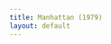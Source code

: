 ```yaml
---
title: Manhattan (1979)
layout: default
---
```

<!DOCTYPE html>
<html lang="fr">
<head>
    <meta charset="UTF-8">
    <meta name="viewport" content="width=device-width, initial-scale=1.0">
    <title>Manhattan (1979)</title>
    <style>
        @import url('https://fonts.googleapis.com/css2?family=Roboto:wght@400;700&display=swap');

        :root {
            --primary-color: #007bff;
            --secondary-color: #6c757d;
            --success-color: #28a745;
            --danger-color: #dc3545;
            --light-color: #f8f9fa;
            --dark-color: #343a40;
            --background-color: #e9ecef;
            --card-background: #ffffff;
        }

        body {
            font-family: 'Roboto', sans-serif;
            background-color: var(--background-color);
            color: var(--dark-color);
            margin: 0;
            padding: 20px;
            display: flex;
            justify-content: center;
            align-items: center;
            min-height: 100vh;
        }

        .app-wrapper {
            width: 100%;
            max-width: 600px;
            background-color: var(--card-background);
            border-radius: 10px;
            box-shadow: 0 4px 15px rgba(0, 0, 0, 0.1);
            padding: 25px;
            text-align: center;
        }

        h1 {
            color: var(--primary-color);
            margin-bottom: 20px;
            font-size: 1.8em;
        }

        .controls-container {
            margin-bottom: 25px;
            border-bottom: 2px solid #ddd;
            padding-bottom: 20px;
        }

        .control-group {
            margin-bottom: 10px;
            display: flex;
            justify-content: center;
            flex-wrap: wrap;
        }
        
        .mode-btn, .difficulty-btn {
            background-color: var(--secondary-color);
            color: white;
            border: none;
            padding: 10px 18px;
            margin: 5px;
            border-radius: 5px;
            cursor: pointer;
            font-size: 15px;
            transition: background-color 0.3s, transform 0.1s;
        }
        
        .mode-btn:hover, .difficulty-btn:hover {
            background-color: #5a6268;
        }
        
        .mode-btn:active, .difficulty-btn:active {
            transform: scale(0.98);
        }

        .mode-btn.active, .difficulty-btn.active {
            background-color: var(--primary-color);
            font-weight: bold;
        }

        .hidden { display: none; }

        #flashcard-container { perspective: 1000px; }
        #flashcard { width: 100%; height: 250px; position: relative; transform-style: preserve-3d; transition: transform 0.6s; cursor: pointer; background-color: transparent; }
        #flashcard.is-flipped { transform: rotateY(180deg); }
        .card-face { position: absolute; width: 100%; height: 100%; backface-visibility: hidden; display: flex; justify-content: center; align-items: center; font-weight: bold; border-radius: 10px; box-shadow: 0 2px 8px rgba(0,0,0,0.1); box-sizing: border-box; padding: 20px; font-size: 24px; }
        .card-front { background-color: var(--light-color); color: var(--dark-color); }
        .card-back { background-color: var(--primary-color); color: white; transform: rotateY(180deg); }
        .flashcard-nav { margin-top: 20px; display: flex; justify-content: space-between; align-items: center; }
        .flashcard-nav button { background-color: var(--secondary-color); color: white; border: none; padding: 10px 18px; border-radius: 5px; cursor: pointer; font-size: 1em; }
        #flashcard-progress { font-size: 1em; color: #555; }

        #quiz-question { font-weight: bold; margin-bottom: 20px; min-height: 60px; display: flex; align-items: center; justify-content: center; font-size: 22px; }
        #quiz-options { display: grid; grid-template-columns: 1fr; gap: 10px; }
        .option-btn { background-color: var(--light-color); border: 2px solid #ccc; padding: 15px; font-size: 16px; border-radius: 5px; cursor: pointer; transition: all 0.2s; width: 100%; text-align: left; }
        .option-btn:not([disabled]):hover { background-color: #e2e6ea; border-color: #aaa; }
        .option-btn.correct { background-color: var(--success-color); color: white; border-color: var(--success-color); }
        .option-btn.incorrect { background-color: var(--danger-color); color: white; border-color: var(--danger-color); }
        #quiz-feedback { margin-top: 15px; font-weight: bold; min-height: 24px; }
        #quiz-results { padding: 20px; border: 2px solid var(--primary-color); border-radius: 10px; }
        #quiz-results h2 { margin-top: 0; }

        /* List Mode Styles */
        #list-container {
            max-height: 350px;
            overflow-y: auto;
            border: 1px solid #ccc;
            padding: 10px;
            border-radius: 5px;
            text-align: left;
        }
        #list-container p {
            margin: 5px 0;
            padding: 8px 5px;
            border-bottom: 1px solid #eee;
            font-size: 16px;
        }
    </style>
</head>
<body>

    <div class="app-wrapper">
        <h1>Manhattan (1979)</h1>
        
        <div class="controls-container">
            <div class="control-group">
                <button id="mode-flashcard-btn" class="mode-btn active">Cartes Mémoire</button>
                <button id="mode-quiz-btn" class="mode-btn">Quiz</button>
                <button id="mode-list-btn" class="mode-btn">Liste</button>
            </div>
            <div id="difficulty-selector" class="control-group">
                <button class="difficulty-btn active" data-difficulty="all">Tout</button>
                <button class="difficulty-btn" data-difficulty="easy">Facile</button>
                <button class="difficulty-btn" data-difficulty="hard">Difficile</button>
            </div>
             <div class="control-group" id="main-actions">
                 <button id="invert-btn" class="mode-btn">Inverser (EN ⇄ FR)</button>
                 <div id="list-controls-container" class="hidden">
                    <button id="list-shuffle-btn" class="mode-btn">Mélanger</button>
                    <button id="list-sort-az-btn" class="mode-btn">A-Z</button>
                    <button id="list-sort-za-btn" class="mode-btn">Z-A</button>
                 </div>
                 <button id="shuffle-btn" class="mode-btn">Mélanger</button>
            </div>
        </div>

        <div id="flashcard-mode">
            <div id="flashcard-container">
                <div id="flashcard">
                    <div class="card-face card-front" id="flashcard-front"></div>
                    <div class="card-face card-back" id="flashcard-back"></div>
                </div>
            </div>
            <div class="flashcard-nav">
                <button id="prev-btn">Précédent</button>
                <span id="flashcard-progress"></span>
                <button id="next-btn">Suivant</button>
            </div>
        </div>

        <div id="quiz-mode" class="hidden">
            <div id="quiz-container">
                <p id="quiz-score">Score: 0</p>
                <div id="quiz-question"></div>
                <div id="quiz-options"></div>
                <div id="quiz-feedback"></div>
            </div>
            <div id="quiz-results" class="hidden">
                <h2>Quiz Terminé !</h2>
                <p id="final-score"></p>
                <button id="restart-quiz-btn" class="mode-btn">Recommencer</button>
            </div>
        </div>

        <div id="list-mode" class="hidden">
            <div id="list-container"></div>
        </div>

    </div>

    <script>
        const vocabulary = {
          easy: [
            { term: "He adored", translation: "Il adorait" },
            { term: "No matter what", translation: "Peu importe ce que" },
            { term: "Let me start this over", translation: "Laissez-moi recommencer" },
            { term: "Too corny", translation: "Trop banal / ringard" },
            { term: "Face it", translation: "Rends-toi à l'évidence" },
            { term: "I wanna sell some books", translation: "Je veux vendre des livres" },
            { term: "Too angry", translation: "Trop en colère" },
            { term: "I love this", translation: "J'adore ça" },
            { term: "It always would be", translation: "Ça le serait toujours" },
            { term: "Talent is luck", translation: "Le talent, c'est de la chance" },
            { term: "The important thing", translation: "La chose importante" },
            { term: "To dive into", translation: "Plonger dans" },
            { term: "A key question", translation: "Une question clé" },
            { term: "I can't swim", translation: "Je ne sais pas nager" },
            { term: "Oh, God", translation: "Oh, mon Dieu" },
            { term: "You don't smoke", translation: "Tu ne fumes pas" },
            { term: "It gives you cancer", translation: "Ça donne le cancer" },
            { term: "You like the way I look?", translation: "Tu aimes mon apparence ?" },
            { term: "Excuse me a sec", translation: "Excusez-moi une seconde" },
            { term: "She's gorgeous", translation: "Elle est magnifique" },
            { term: "I'm dating a girl", translation: "Je sors avec une fille" },
            { term: "Can you believe that?", translation: "Tu peux croire ça ?" },
            { term: "My ex-wife", translation: "Mon ex-femme" },
            { term: "That's really tacky", translation: "C'est vraiment de mauvais goût" },
            { term: "It's really depressing", translation: "C'est vraiment déprimant" },
            { term: "I have anything to hide", translation: "J'ai quelque chose à cacher" },
            { term: "You should never drink", translation: "Tu ne devrais jamais boire" },
            { term: "I know", translation: "Je sais" },
            { term: "I've got an exam tomorrow", translation: "J'ai un examen demain" },
            { term: "She's got homework", translation: "Elle a des devoirs" },
            { term: "What's the matter with you?", translation: "Qu'est-ce qui ne va pas avec toi ?" },
            { term: "A million miles away", translation: "À des millions de kilomètres" },
            { term: "I have something I wanna say", translation: "J'ai quelque chose que je veux dire" },
            { term: "I met a woman there", translation: "J'y ai rencontré une femme" },
            { term: "You're kidding?", translation: "Tu plaisantes ?" },
            { term: "It started out very casually", translation: "Ça a commencé de manière très décontractée" },
            { term: "It's getting out of hand", translation: "Ça devient hors de contrôle" },
            { term: "I don't know what to do", translation: "Je ne sais pas quoi faire" },
            { term: "It's scary", translation: "Ça fait peur" },
            { term: "Who is she?", translation: "Qui est-ce ?" },
            { term: "What are the details?", translation: "Quels sont les détails ?" },
            { term: "She's very beautiful", translation: "Elle est très belle" },
            { term: "It sounds wonderful", translation: "Ça a l'air merveilleux" },
            { term: "She's on my mind", translation: "Je pense à elle" },
            { term: "How serious is it?", translation: "À quel point est-ce sérieux ?" },
            { term: "It's pretty serious", translation: "C'est assez sérieux" },
            { term: "God, no", translation: "Mon Dieu, non" },
            { term: "I love her", translation: "Je l'aime" },
            { term: "I hate myself", translation: "Je me déteste" },
            { term: "This is not like that", translation: "Ce n'est pas comme ça" },
            { term: "You shouldn't ask me for advice", translation: "Tu ne devrais pas me demander conseil" },
            { term: "I think she's terrific", translation: "Je pense qu'elle est géniale" },
            { term: "He could do a lot worse", translation: "Il pourrait faire bien pire" },
            { term: "He has done a lot worse", translation: "Il a fait bien pire" },
            { term: "Wasting his life", translation: "Gâcher sa vie" },
            { term: "That crap for television", translation: "Ces merdes pour la télévision" },
            { term: "Having kids", translation: "Avoir des enfants" },
            { term: "Oh, my God", translation: "Oh, mon Dieu" },
            { term: "It's not practical", translation: "Ce n'est pas pratique" },
            { term: "All my stuff's here", translation: "Toutes mes affaires sont ici" },
            { term: "It's just the wrong time", translation: "Ce n'est juste pas le bon moment" },
            { term: "Leave me alone", translation: "Laisse-moi tranquille" },
            { term: "I'm free to do as I please", translation: "Je suis libre de faire ce qui me plaît" },
            { term: "This affects me", translation: "Ça me concerne" },
            { term: "Do you spy on me?", translation: "Est-ce que tu m'espionnes ?" },
            { term: "I don't care to discuss it", translation: "Ça ne m'intéresse pas d'en discuter" },
            { term: "How's Willie?", translation: "Comment va Willie ?" },
            { term: "It's an honest account", translation: "C'est un récit honnête" },
            { term: "You're so threatened", translation: "Tu te sens tellement menacé" },
            { term: "It's mind-boggling", translation: "C'est ahurissant" },
            { term: "Don't get carried away", translation: "Ne t'emballe pas" },
            { term: "We're having a great time", translation: "On passe un super moment" },
            { term: "You're a kid", translation: "Tu es un enfant" },
            { term: "You've got your whole life ahead of you", translation: "Tu as toute la vie devant toi" },
            { term: "How can you ask that?", translation: "Comment peux-tu demander ça ?" },
            { term: "Get dressed", translation: "Habille-toi" },
            { term: "You gotta go", translation: "Tu dois partir" },
            { term: "Don't you want me to stay over?", translation: "Tu ne veux pas que je reste dormir ?" },
            { term: "It's not a great idea", translation: "Ce n'est pas une bonne idée" },
            { term: "Believe me", translation: "Crois-moi" },
            { term: "Are you joking with me?", translation: "Tu te moques de moi ?" },
            { term: "Of course I'm joking!", translation: "Bien sûr que je plaisante !" },
            { term: "It's fun", translation: "C'est amusant" },
            { term: "Are you kidding me?", translation: "Tu te moques de moi ?" },
            { term: "You should talk!", translation: "C'est l'hôpital qui se moque de la charité !" },
            { term: "Thanks a lot", translation: "Merci beaucoup" },
            { term: "How long have you been here?", translation: "Depuis quand es-tu là ?" },
            { term: "We were talking about you", translation: "On parlait de toi" },
            { term: "That's hilarious", translation: "C'est hilarant" },
            { term: "How are you?", translation: "Comment vas-tu ?" },
            { term: "Nice to meet you", translation: "Ravi de vous rencontrer" },
            { term: "It's really good", translation: "C'est vraiment bien" },
            { term: "You liked the Plexiglas?", translation: "Tu as aimé le Plexiglas ?" },
            { term: "That was the worst", translation: "C'était le pire" },
            { term: "You know what I mean?", translation: "Tu vois ce que je veux dire ?" },
            { term: "The rest of the stuff was bullshit", translation: "Le reste, c'était de la merde" },
            { term: "That'd be fun", translation: "Ce serait amusant" },
            { term: "I go to high school", translation: "Je vais au lycée" },
            { term: "Oh, really", translation: "Oh, vraiment" },
            { term: "Get her away from me", translation: "Éloignez-la de moi" },
            { term: "It was very nice meeting you", translation: "C'était très agréable de vous rencontrer" },
            { term: "We have to go", translation: "Nous devons partir" },
            { term: "What a creep", translation: "Quel sale type" },
            { term: "She seemed nervous", translation: "Elle avait l'air nerveuse" },
            { term: "Why are you getting so mad?", translation: "Pourquoi t'énerves-tu autant ?" },
            { term: "I don't like that", translation: "Je n'aime pas ça" },
            { term: "A sucker for those kind of women", translation: "Un faible pour ce genre de femmes" },
            { term: "I don't believe in", translation: "Je ne crois pas en" },
            { term: "People should mate for life", translation: "Les gens devraient s'accoupler pour la vie" },
            { term: "Get the groceries", translation: "Va chercher les courses" },
            { term: "This is the worst", translation: "C'est le pire" },
            { term: "It's not funny", translation: "Ce n'est pas drôle" },
            { term: "That's funny", translation: "C'est drôle" },
            { term: "Take a lude", translation: "Prends un calmant" },
            { term: "I quit", translation: "J'arrête / Je démissionne" },
            { term: "You're being silly", translation: "Tu es stupide" },
            { term: "I made a terrible mistake", translation: "J'ai fait une terrible erreur" },
            { term: "The first smart thing you've done", translation: "La première chose intelligente que tu aies faite" },
            { term: "I've screwed myself up", translation: "Je me suis fichu en l'air" },
            { term: "If you need money", translation: "Si tu as besoin d'argent" },
            { term: "That's not the point", translation: "Là n'est pas la question" },
            { term: "I gotta cut down", translation: "Je dois réduire (mes dépenses)" },
            { term: "Give up my apartment", translation: "Abandonner mon appartement" },
            { term: "It'll kill my father", translation: "Ça va tuer mon père" },
            { term: "What am I...?", translation: "Qu'est-ce que je...?" },
            { term: "It's ridiculous", translation: "C'est ridicule" },
            { term: "Your book is gonna be wonderful", translation: "Ton livre va être merveilleux" },
            { term: "I'm proud of you", translation: "Je suis fier de toi" },
            { term: "This is a good move", translation: "C'est une bonne décision" },
            { term: "Congratulations on your book", translation: "Félicitations pour ton livre" },
            { term: "It was terrific", translation: "C'était génial" },
            { term: "What are you doing here?", translation: "Qu'est-ce que tu fais ici ?" },
            { term: "I'm sorry", translation: "Je suis désolé" },
            { term: "It's all right", translation: "Ce n'est rien / Tout va bien" },
            { term: "I heard you quit your job", translation: "J'ai entendu dire que tu avais quitté ton travail" },
            { term: "Get right to the point", translation: "Aller droit au but" },
            { term: "You have to forgive Dennis", translation: "Vous devez pardonner à Dennis" },
            { term: "Good night", translation: "Bonne nuit" },
            { term: "Same here", translation: "Moi aussi / Pareil" },
            { term: "Bye-bye", translation: "Au revoir" },
            { term: "She's a brilliant woman", translation: "C'est une femme brillante" },
            { term: "She's a genius", translation: "C'est un génie" },
            { term: "How come you guys got divorced?", translation: "Comment se fait-il que vous ayez divorcé ?" },
            { term: "I hardly know you", translation: "Je vous connais à peine" },
            { term: "We fought a lot", translation: "On se disputait beaucoup" },
            { term: "What kind of dog you got?", translation: "Quelle sorte de chien as-tu ?" },
            { term: "The worst", translation: "Le pire" },
            { term: "Are you in a rush?", translation: "Es-tu pressé ?" },
            { term: "What do you mean?", translation: "Que veux-tu dire ?" },
            { term: "I'd like to hear about your book", translation: "J'aimerais que tu me parles de ton livre" },
            { term: "Yeah?", translation: "Ouais ?" },
            { term: "My book is about...", translation: "Mon livre parle de..." },
            { term: "Isn't it beautiful out?", translation: "N'est-ce pas qu'il fait beau dehors ?" },
            { term: "I know. I love it.", translation: "Je sais. J'adore ça." },
            { term: "This is really a great city", translation: "C'est vraiment une ville géniale" },
            { term: "I don't care what anybody says", translation: "Je me fiche de ce que les gens disent" },
            { term: "It's a knockout", translation: "C'est une bombe / C'est canon" },
            { term: "I better head back", translation: "Je ferais mieux de rentrer" },
            { term: "I'm awake", translation: "Je suis réveillé" },
            { term: "What are you doing?", translation: "Qu'est-ce que tu fais ?" },
            { term: "Oh, yeah", translation: "Oh, ouais" },
            { term: "You did?", translation: "Vraiment ?" },
            { term: "You still feel the same way?", translation: "Tu ressens toujours la même chose ?" },
            { term: "I gotta go", translation: "Je dois y aller" },
            { term: "Come on", translation: "Allez" },
            { term: "I missed you so much", translation: "Tu m'as tellement manqué" },
            { term: "You're married", translation: "Tu es marié" },
            { term: "It sounds terrible", translation: "Ça a l'air terrible" },
            { term: "I hate it", translation: "Je déteste ça" },
            { term: "I don't wanna break up a marriage", translation: "Je ne veux pas briser un mariage" },
            { term: "It's crazy", translation: "C'est fou" },
            { term: "What do you want me to do?", translation: "Qu'est-ce que tu veux que je fasse ?" },
            { term: "Nothing", translation: "Rien" },
            { term: "I don't know", translation: "Je ne sais pas" },
            { term: "Please stop it", translation: "S'il te plaît, arrête" },
            { term: "Someone's gonna see us", translation: "Quelqu'un va nous voir" },
            { term: "Not now!", translation: "Pas maintenant !" },
            { term: "I'm a pushover!", translation: "Je suis une bonne poire !" },
            { term: "Hi, Isaac", translation: "Salut, Isaac" },
            { term: "Come on in", translation: "Entre" },
            { term: "How you been?", translation: "Comment vas-tu ?" },
            { term: "Good", translation: "Bien" },
            { term: "I've been terrific", translation: "J'ai été super" },
            { term: "Things are going really well", translation: "Les choses se passent vraiment bien" },
            { term: "Want some coffee?", translation: "Tu veux du café ?" },
            { term: "Excuse me", translation: "Excusez-moi" },
            { term: "Can I talk to you a minute?", translation: "Puis-je te parler une minute ?" },
            { term: "You can't understand?", translation: "Tu ne peux pas comprendre ?" },
            { term: "You knew my history!", translation: "Tu connaissais mon passé !" },
            { term: "You look funny", translation: "Tu as l'air bizarre" },
            { term: "Do you miss me?", translation: "Est-ce que je te manque ?" },
            { term: "Of course I miss you", translation: "Bien sûr que tu me manques" },
            { term: "I love you", translation: "Je t'aime" },
            { term: "That's why...", translation: "C'est pourquoi..." },
            { term: "I'm serious", translation: "Je suis sérieux" },
            { term: "I think I should...", translation: "Je pense que je devrais..." },
            { term: "Nothing's wrong", translation: "Rien ne va mal" },
            { term: "It was just a shot", translation: "C'était juste une tentative" },
            { term: "I won't keep you", translation: "Je ne te retiendrai pas" },
            { term: "OK. Bye-bye.", translation: "OK. Au revoir." },
            { term: "Not at all", translation: "Pas du tout" },
            { term: "How you doin'?", translation: "Comment ça va ?" },
            { term: "You wanna go for a walk?", translation: "Tu veux aller te promener ?" },
            { term: "It's such a beautiful Sunday", translation: "C'est un si beau dimanche" },
            { term: "It's an electrical storm", translation: "C'est un orage électrique" },
            { term: "I'm soaking wet", translation: "Je suis trempé" },
            { term: "This is awful!", translation: "C'est horrible !" },
            { term: "You look ridiculous!", translation: "Tu as l'air ridicule !" },
            { term: "Next time", translation: "La prochaine fois" },
            { term: "I can't see", translation: "Je ne vois pas" },
            { term: "You're sort of pretty", translation: "Tu es plutôt jolie" },
            { term: "I'm really annoyed with", translation: "Je suis vraiment agacé par" },
            { term: "Why?", translation: "Pourquoi ?" },
            { term: "That's what happens when...", translation: "C'est ce qui arrive quand..." },
            { term: "You're having an affair", translation: "Tu as une liaison" },
            { term: "Hey, I didn't put it that way", translation: "Hé, ce n'est pas moi qui l'ai dit comme ça" },
            { term: "I don't agree at all", translation: "Je ne suis pas du tout d'accord" },
            { term: "You're fine", translation: "Tu vas bien" },
            { term: "Are you kidding?", translation: "Tu plaisantes ?" },
            { term: "I think you're terrific", translation: "Je pense que tu es formidable" },
            { term: "You're very insecure", translation: "Tu manques beaucoup d'assurance" },
            { term: "I think you're wonderful, really", translation: "Je pense que tu es merveilleuse, vraiment" },
            { term: "Grab a bite", translation: "Manger un morceau" },
            { term: "OK. OK.", translation: "D'accord. D'accord." },
            { term: "Are you OK?", translation: "Est-ce que ça va ?" },
            { term: "Yeah, I'm fine", translation: "Oui, je vais bien" },
            { term: "I feel good", translation: "Je me sens bien" },
            { term: "Come on", translation: "Allez" },
            { term: "It's not too crowded", translation: "Il n'y a pas trop de monde" },
            { term: "Not bad for Sunday", translation: "Pas mal pour un dimanche" },
            { term: "I thought it'd be jammed", translation: "Je pensais que ce serait bondé" },
            { term: "You look adorable", translation: "Tu es adorable" },
            { term: "I have a chance to go to London", translation: "J'ai l'occasion d'aller à Londres" },
            { term: "When did this happen?", translation: "Quand est-ce que c'est arrivé ?" },
            { term: "The other day", translation: "L'autre jour" },
            { term: "That's great. That's terrific.", translation: "C'est super. C'est formidable." },
            { term: "I don't wanna go without you", translation: "Je ne veux pas y aller sans toi" },
            { term: "I can't go", translation: "Je ne peux pas y aller" },
            { term: "Of course you should go", translation: "Bien sûr que tu devrais y aller" },
            { term: "You'll have a great time", translation: "Tu vas passer un super moment" },
            { term: "So what happens to us?", translation: "Alors, qu'est-ce qui nous arrive ?" },
            { term: "I'm kidding", translation: "Je plaisante" },
            { term: "What kind of question is that?", translation: "Quelle sorte de question est-ce ?" },
            { term: "Thank you", translation: "Merci" },
            { term: "It's absurd", translation: "C'est absurde" },
            { term: "Anything?", translation: "N'importe quoi ?" },
            { term: "Absolutely anything", translation: "Absolument n'importe quoi" },
            { term: "OK, I know what we can do", translation: "OK, je sais ce qu'on peut faire" },
            { term: "Shut up", translation: "Tais-toi" },
            { term: "This is so corny", translation: "C'est tellement ringard" },
            { term: "I can't believe this", translation: "Je ne peux pas croire ça" },
            { term: "I think it's fun!", translation: "Je trouve ça amusant !" },
            { term: "I think it's great", translation: "Je trouve ça super" },
            { term: "Quit fighting it", translation: "Arrête de te battre contre ça" }
          ],
          hard: [
            { term: "He idolised it all out of proportion", translation: "Il l'idolâtrait de manière démesurée" },
            { term: "He romanticised it", translation: "Il l'a romancé" },
            { term: "Pulsated to the great tunes", translation: "Pulsait au rythme des grands airs" },
            { term: "The hustle, bustle of the crowds", translation: "L'agitation, le remue-ménage de la foule" },
            { term: "Street-smart guys", translation: "Des gars débrouillards / qui connaissent la rue" },
            { term: "Who seemed to know all the angles", translation: "Qui semblaient connaître toutes les combines" },
            { term: "Make it more profound", translation: "Le rendre plus profond" },
            { term: "A metaphor for the decay", translation: "Une métaphore de la décadence" },
            { term: "The same lack of integrity", translation: "Le même manque d'intégrité" },
            { term: "Take the easy way out", translation: "Choisir la facilité" },
            { term: "A society desensitised by", translation: "Une société désensibilisée par" },
            { term: "The coiled sexual power of a jungle cat", translation: "La puissance sexuelle enroulée d'un félin" },
            { term: "A working-through situation", translation: "Une situation de catharsis / d'élaboration psychique" },
            { term: "To get in touch with feelings", translation: "Entrer en contact avec des sentiments" },
            { term: "Have the nerve to do something", translation: "Avoir le cran de faire quelque chose" },
            { term: "I don't inhale", translation: "Je n'inhale pas" },
            { term: "Provocative", translation: "Provocateur" },
            { term: "I'm getting through to you?", translation: "Est-ce que je t'atteins ? / Mon message passe ?" },
            { term: "I'm older than her father", translation: "Je suis plus âgé que son père" },
            { term: "Wherein I can beat up her father", translation: "Situation où je peux battre son père" },
            { term: "Writing a book about our marriage", translation: "Écrire un livre sur notre mariage" },
            { term: "My little idiosyncrasies", translation: "Mes petites particularités" },
            { term: "My quirks and mannerisms", translation: "Mes bizarreries et mes manies" },
            { term: "Gossip is the new pornography", translation: "Les commérages sont la nouvelle pornographie" },
            { term: "I just didn't know how to get into it", translation: "Je ne savais juste pas comment aborder le sujet" },
            { term: "I've got kind of involved with her", translation: "Je me suis un peu engagé avec elle" },
            { term: "Nervous, high-strung, illusive", translation: "Nerveuse, tendue, insaisissable" },
            { term: "One of the best marriages", translation: "L'un des meilleurs mariages" },
            { term: "Very minor things with other women", translation: "Des choses très mineures avec d'autres femmes" },
            { term: "The winner of the August Strindberg Award", translation: "Le lauréat du prix August Strindberg (ironique)" },
            { term: "He writes that crap for television", translation: "Il écrit cette daube pour la télévision" },
            { term: "We can't abandon him", translation: "On ne peut pas l'abandonner" },
            { term: "Very Freudian", translation: "Très freudien" },
            { term: "An advance chapter", translation: "Un chapitre en avant-première" },
            { term: "It was hot stuff", translation: "C'était du lourd / croustillant" },
            { term: "I spilled wine on my pants", translation: "J'ai renversé du vin sur mon pantalon" },
            { term: "The immoral, psychotic, promiscuous one", translation: "Celui qui est immoral, psychotique, et a une vie sexuelle débridée" },
            { term: "I hope I didn't leave out anything", translation: "J'espère que je n'ai rien oublié" },
            { term: "I was still being tucked in", translation: "On me bordait encore au lit" },
            { term: "My wry sense of humour", translation: "Mon sens de l'humour pince-sans-rire" },
            { term: "Astonishing sexual technique", translation: "Technique sexuelle étonnante" },
            { term: "Don't wanna get hung up with one person", translation: "Je ne veux pas être obsédé par une seule personne" },
            { term: "A detour on the highway of life", translation: "Un détour sur l'autoroute de la vie" },
            { term: "The mouse in Tom And Jerry", translation: "La souris dans Tom et Jerry" },
            { term: "You've a whiny voice", translation: "Tu as une voix geignarde" },
            { term: "It was very derivative", translation: "C'était très peu original" },
            { term: "It had none of the wit", translation: "Ça n'avait aucune finesse d'esprit" },
            { term: "The Plexiglas sculpture", translation: "La sculpture en plexiglas" },
            { term: "It was very textural", translation: "C'était très texturé" },
            { term: "A marvellous kind of negative capability", translation: "Une merveilleuse sorte de capacité négative" },
            { term: "Mired in Thirties radicalism", translation: "Empêtré dans le radicalisme des années 30" },
            { term: "The Academy of the Overrated", translation: "L'Académie des Surcotés" },
            { term: "Adolescent, fashionable pessimism", translation: "Pessimisme adolescent et à la mode" },
            { term: "God's silence", translation: "Le silence de Dieu" },
            { term: "I loved it when I was at Radcliffe", translation: "J'adorais ça quand j'étais à Radcliffe" },
            { term: "You outgrow it", translation: "On finit par s'en lasser / le dépasser" },
            { term: "The dignifying of one's psychological and sexual hang-ups", translation: "La dignification de ses propres blocages psychologiques et sexuels" },
            { term: "Grandiose, philosophical issues", translation: "Des questions philosophiques grandioses" },
            { term: "I'm just from Philadelphia", translation: "Je suis juste de Philadelphie" },
            { term: "She was all cerebral", translation: "Elle était purement cérébrale" },
            { term: "Pseudo-intellectual garbage", translation: "Des déchets pseudo-intellectuels" },
      	    { term: "Discussions of existential reality", translation: "Discussions sur la réalité existentielle" },
      	    { term: "Mispronounce 'allegorical' and 'didacticism'", translation: "Mal prononcer 'allégorique' et 'didactisme'" },
      	    { term: "I was World War II", translation: "J'étais la Seconde Guerre mondiale" },
      	    { term: "I was in the trenches", translation: "J'étais dans les tranchées" },
      	    { term: "Antiseptic", translation: "Aseptisé" },
      	    { term: "Chancy material", translation: "Un sujet risqué / hasardeux" },
      	    { term: "Gamma rays eat the white cells of their brains out", translation: "Les rayons gamma dévorent les globules blancs de leur cerveau" },
      	    { term: "Open a pharmaceutical house", translation: "Ouvrir une société pharmaceutique" },
      	    { term: "I live like Mahatma Gandhi", translation: "Je vis comme le Mahatma Gandhi" },
      	    { term: "I'm cash poor", translation: "Je suis à court de liquidités" },
      	    { term: "I got no cash flow", translation: "Je n'ai pas de flux de trésorerie" },
      	    { term: "I'm not liquid", translation: "Je ne suis pas liquide" },
      	    { term: "Two alimonies and child support", translation: "Deux pensions alimentaires et une pension pour enfant" },
      	    { term: "Far from the action", translation: "Loin de l'action" },
      	    { term: "A self-destructive impulse", translation: "Une impulsion autodestructrice" },
      	    { term: "A devastating satirical piece", translation: "Un article satirique dévastateur" },
      	    { term: "Biting satire", translation: "Une satire mordante" },
      	    { term: "It's hard to satirise a guy with shiny boots", translation: "C'est difficile de faire la satire d'un gars avec des bottes brillantes" },
      	    { term: "It's aggressive-homicidal", translation: "C'est agressif-homicidaire" },
      	    { term: "Theodor Reik with a touch of Charles Manson", translation: "Theodor Reik avec une touche de Charles Manson" },
      	    { term: "I finally had an orgasm and my doctor told me it was the wrong kind", translation: "J'ai enfin eu un orgasme et mon médecin m'a dit que ce n'était pas le bon" },
      	    { term: "My worst one was right on the money", translation: "Mon pire était pile poil parfait" },
      	    { term: "Like the cast of a Fellini movie", translation: "Comme le casting d'un film de Fellini" },
      	    { term: "Submerging my identity", translation: "Submerger mon identité" },
      	    { term: "That must have been demoralising", translation: "Ça a dû être démoralisant" },
      	    { term: "Incredible sexual humiliation", translation: "Humiliation sexuelle incroyable" },
      	    { term: "No possible threat at all", translation: "Absolument aucune menace possible" },
      	    { term: "You have a losing personality", translation: "Tu as une personnalité de perdant" },
      	    { term: "I say what's on my mind", translation: "Je dis ce que je pense" },
      	    { term: "If you can't take it, then fuck off", translation: "Si tu ne peux pas le supporter, alors va te faire foutre" },
      	    { term: "Pithy, yet degenerate", translation: "Laconique, mais dégénéré" },
      	    { term: "It's all so subjective anyway", translation: "C'est tellement subjectif de toute façon" },
      	    { term: "When you climb into the sack", translation: "Quand tu montes dans le sac (au lit)" },
      	    { term: "A psychoanalytic quarterly", translation: "Une revue trimestrielle de psychanalyse" },
      	    { term: "Few people survive one mother", translation: "Peu de gens survivent à une seule mère" },
      	    { term: "It's a penis substitute for me", translation: "C'est un substitut de pénis pour moi" },
      	    { term: "You call your analyst Donny?", translation: "Tu appelles ton analyste Donny ?" },
      	    { term: "He hits me with a ruler", translation: "Il me frappe avec une règle" },
      	    { term: "I was his student", translation: "J'étais son étudiante" },
      	    { term: "He failed me and I fell in love with him", translation: "Il m'a fait échouer et je suis tombée amoureuse de lui" },
      	    { term: "Not even an Incomplete, right? Just a straight F?", translation: "Même pas un 'Incomplet', n'est-ce pas ? Juste un F direct ?" },
      	    { term: "Decaying values", translation: "Les valeurs en décomposition" },
      	    { term: "The Castrating Zionist", translation: "La Sioniste Castratrice" },
      	    { term: "You'll wind up in an ashtray", translation: "Tu vas finir dans un cendrier" },
      	    { term: "He was just a louse", translation: "C'était juste un pou / un salaud" },
      	    { term: "He really opened me up sexually", translation: "Il m'a vraiment ouverte sexuellement" },
      	    { term: "Nothing worth knowing is understood with the mind", translation: "Rien qui vaille la peine d'être su n'est compris avec l'esprit" },
      	    { term: "You rely too much on your brain", translation: "Tu te reposes trop sur ton cerveau" },
      	    { term: "The brain is the most overrated organ", translation: "Le cerveau est l'organe le plus surcoté" },
      	    { term: "I'm not gonna have any free time", translation: "Je n'aurai pas de temps libre" },
      	    { term: "I'm working on this book", translation: "Je travaille sur ce livre" },
      	    { term: "A new book on Virginia Woolf", translation: "Un nouveau livre sur Virginia Woolf" },
      	    { term: "I like it when you get an uncontrollable urge", translation: "J'aime quand tu as une envie incontrôlable" },
      	    { term: "My boyish impetuosity", translation: "Mon impétuosité juvénile" },
      	    { term: "We'll always have Paris", translation: "Nous aurons toujours Paris" },
      	    { term: "You'll be at the height of your sexual powers", translation: "Tu seras à l'apogée de ta puissance sexuelle" },
      	    { term: "I'm a late starter", translation: "Je suis un débutant tardif" },
      	    { term: "You're God's answer to Job", translation: "Tu es la réponse de Dieu à Job" },
      	    { term: "It's a no-win situation", translation: "C'est une situation sans issue" },
      	    { term: "I'm beautiful and I'm bright and I deserve better!", translation: "Je suis belle et je suis intelligente et je mérite mieux !" },
      	    { term: "I'm not a home wrecker", translation: "Je ne suis pas une briseuse de ménage" },
      	    { term: "My family's never had affairs", translation: "Ma famille n'a jamais eu de liaisons" },
      	    { term: "A man sawing a trumpet in half", translation: "Un homme sciant une trompette en deux" },
      	    { term: "I'll get my scuba-diving equipment", translation: "Je vais chercher mon équipement de plongée" },
      	    { term: "I got rats with bongos and a frog", translation: "J'ai des rats avec des bongos et une grenouille" },
      	    { term: "You're not happy the way things are going", translation: "Tu n'es pas content de la tournure des choses" },
      	    { term: "The computer in 2001", translation: "L'ordinateur dans 2001 (l'Odyssée de l'espace)" },
      	    { term: "I've gotta start thinking about Emily", translation: "Je dois commencer à penser à Emily" },
      	    { term: "You love Rampal", translation: "Tu adores Rampal" },
      	    { term: "Fuck off, Yale!", translation: "Va te faire foutre, Yale !" },
      	    { term: "It causes abdominal cancer, I think", translation: "Ça cause le cancer de l'abdomen, je pense" },
      	    { term: "You pick a married guy", translation: "Tu choisis un homme marié" },
      	    { term: "Don't psychoanalyse me", translation: "Ne me psychanalyse pas" },
      	    { term: "Your self-esteem is like a notch below Kafka's", translation: "Ton estime de soi est un cran en dessous de celle de Kafka" },
      	    { term: "He's up there strangling a parrot", translation: "Il est là-haut en train d'étrangler un perroquet" },
      	    { term: "I'm starting to sound like Rabbi Blitzstein", translation: "Je commence à parler comme le rabbin Blitzstein" },
      	    { term: "That guy's toupee", translation: "La perruque de ce type" },
      	    { term: "An inch of cheesecloth", translation: "Un pouce de gaze" },
      	    { term: "Her face has been lifted about 8,000 times", translation: "Son visage a été lifté environ 8000 fois" },
      	    { term: "I got black bean sauce in the bed", translation: "J'ai mis de la sauce aux haricots noirs dans le lit" },
      	    { term: "A WC Fields film", translation: "Un film de WC Fields" },
      	    { term: "I'm not the type for affairs", translation: "Je ne suis pas du genre à avoir des liaisons" },
      	    { term: "She deserves more than a fling", translation: "Elle mérite plus qu'une amourette" },
      	    { term: "She's screwed up, but great", translation: "Elle est paumée, mais géniale" },
      	    { term: "Right up your alley", translation: "Pile dans tes cordes" },
      	    { term: "Under my personal vibrations", translation: "Sous mes vibrations personnelles" },
      	    { term: "She went from bisexuality to homosexuality", translation: "Elle est passée de la bisexualité à l'homosexualité" },
      	    { term: "I gave it the old college try", translation: "J'ai fait de mon mieux" },
      	    { term: "Corned beef should not be blue", translation: "Le corned-beef ne devrait pas être bleu" },
      	    { term: "I cannot get my life in any kind of order", translation: "Je n'arrive pas à mettre de l'ordre dans ma vie" },
      	    { term: "I was kissing you flush on the mouth", translation: "Je t'embrassais en plein sur la bouche" },
      	    { term: "I had a mad impulse to throw you down on the lunar surface", translation: "J'ai eu une impulsion folle de te jeter sur la surface lunaire" },
      	    { term: "Commit interstellar perversion with you", translation: "Commettre une perversion interstellaire avec toi" },
      	    { term: "I can't go from relationship to relationship", translation: "Je ne peux pas passer d'une relation à l'autre" },
      	    { term: "Trouble is my middle name", translation: "Mon deuxième prénom est 'Problème'" },
      	    { term: "My middle name is Mortimer", translation: "Mon deuxième prénom est Mortimer" },
      	    { term: "I'm both attracted and repelled by the male organ", translation: "Je suis à la fois attirée et repoussée par l'organe masculin" },
      	    { term: "She got into drugs, became a Moonie", translation: "Elle a commencé à se droguer, est devenue une Moonie" },
      	    { term: "She's with the William Morris Agency now", translation: "Elle est maintenant avec l'agence William Morris" },
      	    { term: "A kind of wonderful otherness to it", translation: "Une sorte de merveilleuse altérité" },
      	    { term: "I can hardly keep my eyes on the meter", translation: "J'ai du mal à garder les yeux sur le compteur" },
      	    { term: "The only time in my life I ever had Chianti from Warsaw", translation: "La seule fois de ma vie où j'ai bu du Chianti de Varsovie" },
      	    { term: "The one between Hitler and Eva Braun", translation: "Celle entre Hitler et Eva Braun" },
      	    { term: "You're throwing away a enormous amount of real affection", translation: "Tu gaspilles une énorme quantité d'affection réelle" },
      	    { term: "You're getting too hung up on me", translation: "Tu deviens trop obsédé par moi" },
      	    { term: "Don't be so precocious", translation: "Ne sois pas si précoce" },
      	    { term: "My hair's falling out", translation: "Je perds mes cheveux" },
      	    { term: "Barefoot kids from Bolivia who needs foster parents", translation: "Enfants aux pieds nus de Bolivie qui ont besoin de parents d'accueil" },
      	    { term: "The mosquitoes have sucked all the blood out of my left leg", translation: "Les moustiques ont aspiré tout le sang de ma jambe gauche" },
      	    { term: "I felt for about two seconds you were faking", translation: "J'ai senti pendant environ deux secondes que tu simulais" },
      	    { term: "When you dug your nails into my neck", translation: "Quand tu as planté tes ongles dans mon cou" },
      	    { term: "An oversexed, brilliant kind of animal", translation: "Une sorte d'animal sur-sexué et brillant" },
      	    { term: "What am I? Grandma Moses?", translation: "Je suis quoi ? Grand-mère Moïse ?" },
      	    { term: "We'll trade fours", translation: "On va échanger des improvisations (terme de jazz)" },
      	    { term: "This is my friend Isaac Davis", translation: "Voici mon ami Isaac Davis" },
      	    { term: "A symposium on semantics", translation: "Un symposium sur la sémantique" },
      	    { term: "I was a sucker for Germanic theatre", translation: "J'ai toujours eu un faible pour le théâtre germanique" },
      	    { term: "This little homunculus", translation: "Ce petit homoncule" },
      	    { term: "He's quite devastating", translation: "Il est assez dévastateur" },
      	    { term: "I'm on that novelisation", translation: "Je suis sur cette novélisation" },
      	    { term: "Another contemporary American phenomenon that's truly moronic", translation: "Un autre phénomène américain contemporain qui est vraiment crétin" },
      	    { term: "I was hoping you'd pick up", translation: "J'espérais que tu décrocherais" },
      	    { term: "Viking loved my book", translation: "Viking a adoré mon livre" },
      	    { term: "Viking will shell out the money", translation: "Viking va débourser l'argent" },
      	    { term: "A meaningless extravagance", translation: "Une extravagance dénuée de sens" },
      	    { term: "A bizarre charade sex with my husband was", translation: "Une mascarade bizarre qu'était le sexe avec mon mari" },
      	    { term: "I didn't wanna be a bad sport", translation: "Je ne voulais pas être mauvais joueur" },
      	    { term: "The car lurched", translation: "La voiture a fait une embardée" },
      	    { term: "Jewish, liberal paranoia", translation: "Paranoïa juive et libérale" },
      	    { term: "Male chauvinism, self-righteous misanthropy", translation: "Chauvinisme masculin, misanthropie moralisatrice" },
      	    { term: "Nihilistic moods of despair", translation: "Humeurs nihilistes de désespoir" },
      	    { term: "He longed to be an artist, but balked at the necessary sacrifices", translation: "Il aspirait à être un artiste, mais reculait devant les sacrifices nécessaires" },
      	    { term: "His fear of death which he elevated to tragic heights", translation: "Sa peur de la mort qu'il élevait à des hauteurs tragiques" },
      	    { term: "It was mere narcissism", translation: "Ce n'était que du narcissisme pur" },
      	    { term: "You make me out to be Lee Harvey Oswald!", translation: "Tu me fais passer pour Lee Harvey Oswald !" },
      	    { term: "What would Freud say?", translation: "Que dirait Freud ?" },
      	    { term: "There's something I wanna tell you", translation: "Il y a quelque chose que je veux te dire" },
      	    { term: "Somebody should throw a blanket over me", translation: "Quelqu'un devrait me jeter une couverture dessus (pour le choc)" },
      	    { term: "This is shaping up like a Noel Coward play", translation: "Ça prend la tournure d'une pièce de Noel Coward" },
      	    { term: "I tend to internalise", translation: "J'ai tendance à intérioriser" },
      	    { term: "I grow a tumour instead", translation: "Je développe une tumeur à la place" },
      	    { term: "Donny's in a coma. He had a very bad acid experience.", translation: "Donny est dans le coma. Il a eu une très mauvaise expérience à l'acide." },
      	    { term: "The Zelda Fitzgerald Emotional Maturity Award", translation: "Le Prix Zelda Fitzgerald de la Maturité Émotionnelle" },
      	    { term: "You rationalise everything", translation: "Tu rationalises tout" },
      	    { term: "You're in front of a Senate committee naming names", translation: "Tu te retrouves devant un comité du Sénat à donner des noms" },
      	    { term: "You are so self-righteous", translation: "Tu es tellement moralisateur" },
      	    { term: "I gotta model myself after someone", translation: "Je dois prendre modèle sur quelqu'un" },
      	    { term: "When I thin out, I wanna make sure I'm well thought of", translation: "Quand je disparaîtrai, je veux m'assurer qu'on a une bonne opinion de moi" },
      	    { term: "Marriage requires some minor compromises", translation: "Le mariage exige quelques compromis mineurs" },
      	    { term: "I'm just a non-compromiser", translation: "Je suis simplement quelqu'un qui ne fait pas de compromis" },
      	    { term: "I think I really missed a good bet", translation: "Je pense que j'ai vraiment raté une bonne occasion" },
      	    { term: "I kept her at a distance", translation: "Je l'ai gardée à distance" },
      	    { term: "I didn't wanna lead her on", translation: "Je ne voulais pas lui donner de faux espoirs" },
      	    { term: "Creating these real, unnecessary, neurotic problems", translation: "Créer ces problèmes réels, inutiles et névrotiques" },
      	    { term: "More unsolvable, terrifying problems about the universe", translation: "Des problèmes plus insolubles et terrifiants concernant l'univers" },
      	    { term: "Why is life worth living?", translation: "Pourquoi la vie vaut-elle la peine d'être vécue ?" },
      	    { term: "The second movement of the Jupiter Symphony", translation: "Le deuxième mouvement de la Symphonie Jupiter" },
      	    { term: "Sentimental Education by Flaubert", translation: "L'Éducation Sentimentale de Flaubert" },
      	    { term: "Those incredible apples and pears by Cézanne", translation: "Ces incroyables pommes et poires de Cézanne" },
      	    { term: "The crabs at Sam Wo's", translation: "Les crabes chez Sam Wo" },
      	    { term: "I couldn't get a taxi cab, so I ran", translation: "Je n'ai pas pu trouver de taxi, alors j'ai couru" },
      	    { term: "Let me get right to the point", translation: "Laissez-moi aller droit au but" },
      	    { term: "I made a big mistake", translation: "J'ai fait une grosse erreur" },
      	    { term: "You'll be in the theatre with actors and directors", translation: "Tu seras dans le théâtre avec des acteurs et des metteurs en scène" },
      	    { term: "Attachments form", translation: "Des liens se créent" },
      	    { term: "Don't be so mature", translation: "Ne sois pas si mûr(e)" },
      	    { term: "You made such a convincing case", translation: "Tu as présenté des arguments si convaincants" },
      	    { term: "Not everybody gets corrupted", translation: "Tout le monde n'est pas corrompu" },
      	    { term: "You have to have a little faith in people", translation: "Il faut avoir un peu foi en les gens" }
          ]
        };

        // --- State Variables ---
        let currentWordList = [];
        let listDisplayList = []; 
        let currentFlashcardIndex = 0;
        let currentQuizIndex = 0;
        let quizScore = 0;
        let isEngToFr = true;
        let currentDifficulty = 'all';
        let currentTimeout = null;

        // --- DOM Elements ---
        const modeFlashcardBtn = document.getElementById('mode-flashcard-btn');
        const modeQuizBtn = document.getElementById('mode-quiz-btn');
        const modeListBtn = document.getElementById('mode-list-btn');
        const invertBtn = document.getElementById('invert-btn');
        const shuffleBtn = document.getElementById('shuffle-btn');
        const difficultyButtons = document.querySelectorAll('.difficulty-btn');
        
        const flashcardModeDiv = document.getElementById('flashcard-mode');
        const quizModeDiv = document.getElementById('quiz-mode');
        const listModeDiv = document.getElementById('list-mode');

        const flashcard = document.getElementById('flashcard');
        const flashcardFront = document.getElementById('flashcard-front');
        const flashcardBack = document.getElementById('flashcard-back');
        const prevBtn = document.getElementById('prev-btn');
        const nextBtn = document.getElementById('next-btn');
        const flashcardProgress = document.getElementById('flashcard-progress');
        
        const quizContainer = document.getElementById('quiz-container');
        const quizScoreEl = document.getElementById('quiz-score');
        const quizQuestionEl = document.getElementById('quiz-question');
        const quizOptionsEl = document.getElementById('quiz-options');
        const quizFeedbackEl = document.getElementById('quiz-feedback');
        const quizResultsEl = document.getElementById('quiz-results');
        const finalScoreEl = document.getElementById('final-score');
        const restartQuizBtn = document.getElementById('restart-quiz-btn');

        const listContainer = document.getElementById('list-container');
        const listControlsContainer = document.getElementById('list-controls-container');
        const listShuffleBtn = document.getElementById('list-shuffle-btn');
        const listSortAzBtn = document.getElementById('list-sort-az-btn');
        const listSortZaBtn = document.getElementById('list-sort-za-btn');

        // --- Helper Functions ---
        function shuffleArray(array) {
            let newArray = [...array];
            for (let i = newArray.length - 1; i > 0; i--) {
                const j = Math.floor(Math.random() * (i + 1));
                [newArray[i], newArray[j]] = [newArray[j], newArray[i]];
            }
            return newArray;
        }

        function adjustFontSize(element, text) {
            if (!element) return;
            
            element.style.fontSize = '24px';
            if (text.length > 100) {
                element.style.fontSize = '14px';
            } else if (text.length > 80) {
                element.style.fontSize = '16px';
            } else if (text.length > 50) {
                element.style.fontSize = '18px';
            }
        }
        
        // --- Core Logic ---
        function setWordListByDifficulty() {
            let list = [];
            if (currentDifficulty === 'easy') {
                list = [...vocabulary.easy];
            } else if (currentDifficulty === 'hard') {
                list = [...vocabulary.hard];
            } else {
                list = [...vocabulary.easy, ...vocabulary.hard];
            }
            currentWordList = shuffleArray(list);
            listDisplayList = [...currentWordList];
            currentFlashcardIndex = 0;
            updateView();
        }

        function updateView() {
            const activeMode = document.querySelector('.mode-btn.active')?.id;
            if (activeMode === 'mode-flashcard-btn') showFlashcard();
            else if (activeMode === 'mode-quiz-btn') startQuiz();
            else if (activeMode === 'mode-list-btn') showList();
        }

        // --- Mode Switching ---
        function switchMode(mode) {
            if (currentTimeout) {
                clearTimeout(currentTimeout);
                currentTimeout = null;
            }
            
            flashcardModeDiv.classList.toggle('hidden', mode !== 'flashcard');
            quizModeDiv.classList.toggle('hidden', mode !== 'quiz');
            listModeDiv.classList.toggle('hidden', mode !== 'list');
            
            modeFlashcardBtn.classList.toggle('active', mode === 'flashcard');
            modeQuizBtn.classList.toggle('active', mode === 'quiz');
            modeListBtn.classList.toggle('active', mode === 'list');

            shuffleBtn.classList.toggle('hidden', mode === 'list');
            listControlsContainer.classList.toggle('hidden', mode !== 'list');
            
            updateView();
        }
        
        // --- Controls Event Listeners ---
        invertBtn.addEventListener('click', () => {
            isEngToFr = !isEngToFr;
            updateView();
        });

        shuffleBtn.addEventListener('click', () => {
            currentWordList = shuffleArray(currentWordList);
            currentFlashcardIndex = 0;
            updateView();
        });

        difficultyButtons.forEach(button => {
            button.addEventListener('click', () => {
                difficultyButtons.forEach(btn => btn.classList.remove('active'));
                button.classList.add('active');
                currentDifficulty = button.dataset.difficulty;
                setWordListByDifficulty();
            });
        });
        
        modeFlashcardBtn.addEventListener('click', () => switchMode('flashcard'));
        modeQuizBtn.addEventListener('click', () => switchMode('quiz'));
        modeListBtn.addEventListener('click', () => switchMode('list'));

        // --- Flashcard Logic ---
        function showFlashcard() {
            if (currentWordList.length === 0) {
                if (flashcardFront) flashcardFront.textContent = "Aucun mot à afficher.";
                if (flashcardBack) flashcardBack.textContent = "";
                if (flashcardProgress) flashcardProgress.textContent = "0 / 0";
                return;
            }
            
            if (flashcard) flashcard.classList.remove('is-flipped');
            const item = currentWordList[currentFlashcardIndex];
            
            const frontText = isEngToFr ? item.term : item.translation;
            const backText = isEngToFr ? item.translation : item.term;

            if (flashcardFront) {
                flashcardFront.textContent = frontText;
                adjustFontSize(flashcardFront, frontText);
            }
            if (flashcardBack) {
                flashcardBack.textContent = backText;
                adjustFontSize(flashcardBack, backText);
            }

            if (flashcardProgress) {
                flashcardProgress.textContent = `${currentFlashcardIndex + 1} / ${currentWordList.length}`;
            }
        }

        if (flashcard) {
            flashcard.addEventListener('click', () => flashcard.classList.toggle('is-flipped'));
        }
        
        if (nextBtn) {
            nextBtn.addEventListener('click', () => {
                if (currentWordList.length === 0) return;
                currentFlashcardIndex = (currentFlashcardIndex + 1) % currentWordList.length;
                showFlashcard();
            });
        }
        
        if (prevBtn) {
            prevBtn.addEventListener('click', () => {
                if (currentWordList.length === 0) return;
                currentFlashcardIndex = (currentFlashcardIndex - 1 + currentWordList.length) % currentWordList.length;
                showFlashcard();
            });
        }

        // --- Quiz Logic ---
        function startQuiz() {
            currentQuizIndex = 0;
            quizScore = 0;
            if (quizScoreEl) quizScoreEl.textContent = `Score: ${quizScore}`;
            if (quizContainer) quizContainer.classList.remove('hidden');
            if (quizResultsEl) quizResultsEl.classList.add('hidden');
            showQuestion();
        }

        function showQuestion() {
            if (currentWordList.length === 0 || currentQuizIndex >= currentWordList.length) {
                if (currentWordList.length > 0) showResults();
                else {
                    if (quizQuestionEl) quizQuestionEl.textContent = "Aucune question à afficher.";
                    if (quizOptionsEl) quizOptionsEl.innerHTML = '';
                }
                return;
            }

            if (quizOptionsEl) quizOptionsEl.innerHTML = '';
            if (quizFeedbackEl) quizFeedbackEl.textContent = '';
            
            const currentItem = currentWordList[currentQuizIndex];
            const questionText = isEngToFr ? currentItem.term : currentItem.translation;
            const correctAnswer = isEngToFr ? currentItem.translation : currentItem.term;
            
            if (quizQuestionEl) {
                quizQuestionEl.textContent = questionText;
                adjustFontSize(quizQuestionEl, questionText);
            }

            let options = [correctAnswer];
            let allPossibleAnswers = [...vocabulary.easy, ...vocabulary.hard].map(item => isEngToFr ? item.translation : item.term);
            allPossibleAnswers = [...new Set(allPossibleAnswers)];
            
            let attempts = 0;
            const maxAttempts = allPossibleAnswers.length * 2;
            
            while (options.length < 4 && options.length < allPossibleAnswers.length && attempts < maxAttempts) {
                const randomAnswer = allPossibleAnswers[Math.floor(Math.random() * allPossibleAnswers.length)];
                if (!options.includes(randomAnswer)) {
                    options.push(randomAnswer);
                }
                attempts++;
            }
            
            if (quizOptionsEl) {
                shuffleArray(options).forEach(option => {
                    const button = document.createElement('button');
                    button.textContent = option;
                    button.classList.add('option-btn');
                    button.addEventListener('click', () => checkAnswer(button, correctAnswer));
                    quizOptionsEl.appendChild(button);
                });
            }
        }
        
        function checkAnswer(selectedButton, correctAnswer) {
            const isCorrect = selectedButton.textContent === correctAnswer;
            
            if (currentTimeout) {
                clearTimeout(currentTimeout);
                currentTimeout = null;
            }
            
            if (quizOptionsEl) {
                Array.from(quizOptionsEl.children).forEach(btn => btn.disabled = true);
            }

            if (isCorrect) {
                quizScore++;
                if (quizScoreEl) quizScoreEl.textContent = `Score: ${quizScore}`;
                selectedButton.classList.add('correct');
                if (quizFeedbackEl) {
                    quizFeedbackEl.textContent = "Correct !";
                    quizFeedbackEl.style.color = "var(--success-color)";
                }
            } else {
                selectedButton.classList.add('incorrect');
                if (quizFeedbackEl) {
                    quizFeedbackEl.textContent = `Faux ! La réponse était : "${correctAnswer}"`;
                    quizFeedbackEl.style.color = "var(--danger-color)";
                }
                if (quizOptionsEl) {
                    Array.from(quizOptionsEl.children).forEach(btn => {
                        if (btn.textContent === correctAnswer) btn.classList.add('correct');
                    });
                }
            }

            const nextQuestionDelay = isCorrect ? 1200 : 2500;
            currentTimeout = setTimeout(() => {
                currentQuizIndex++;
                if (currentQuizIndex < currentWordList.length) {
                    showQuestion();
                } else {
                    showResults();
                }
                currentTimeout = null;
            }, nextQuestionDelay);
        }

        function showResults() {
            if (quizContainer) quizContainer.classList.add('hidden');
            if (quizResultsEl) quizResultsEl.classList.remove('hidden');
            if (finalScoreEl) {
                finalScoreEl.textContent = `Votre score final est de ${quizScore} sur ${currentWordList.length}.`;
            }
        }

        if (restartQuizBtn) {
            restartQuizBtn.addEventListener('click', startQuiz);
        }

        // --- List Logic ---
        function showList() {
            if (!listContainer) return;
            
            listContainer.innerHTML = '';
            if (listDisplayList.length === 0) {
                listContainer.innerHTML = '<p>Aucun mot à afficher.</p>';
                return;
            }

            listDisplayList.forEach(item => {
                const p = document.createElement('p');
                const first = isEngToFr ? item.term : item.translation;
                const second = isEngToFr ? item.translation : item.term;
                p.innerHTML = `<strong>${first}</strong> = ${second}`;
                listContainer.appendChild(p);
            });
        }

        if (listShuffleBtn) {
            listShuffleBtn.addEventListener('click', () => {
                listDisplayList = shuffleArray(listDisplayList);
                showList();
            });
        }

        if (listSortAzBtn) {
            listSortAzBtn.addEventListener('click', () => {
                const sortKey = isEngToFr ? 'term' : 'translation';
                listDisplayList.sort((a, b) => a[sortKey].localeCompare(b[sortKey]));
                showList();
            });
        }
        
        if (listSortZaBtn) {
            listSortZaBtn.addEventListener('click', () => {
                const sortKey = isEngToFr ? 'term' : 'translation';
                listDisplayList.sort((a, b) => b[sortKey].localeCompare(a[sortKey]));
                showList();
            });
        }

        // --- Initialisation ---
        function init() {
            if (!modeFlashcardBtn || !flashcardFront || !quizContainer) {
                console.error('Éléments DOM manquants');
                return;
            }
            
            setWordListByDifficulty();
        }

        if (document.readyState === 'loading') {
            document.addEventListener('DOMContentLoaded', init);
        } else {
            init();
        }
    </script>

</body>
</html>